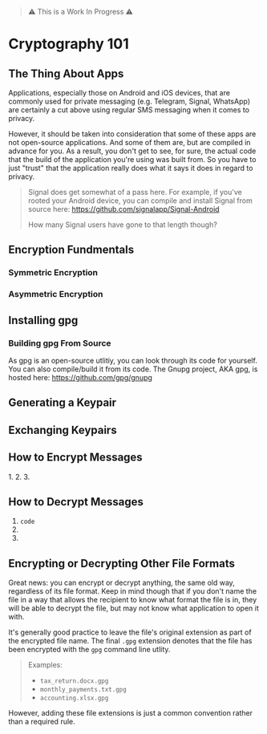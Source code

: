 > ⚠ This is a Work In Progress ⚠

# Cryptography 101

## The Thing About Apps
Applications, especially those on Android and iOS devices, that are commonly used for private messaging (e.g. Telegram, Signal, WhatsApp) are certainly a cut above using regular SMS messaging when it comes to privacy.

However, it should be taken into consideration that some of these apps are not open-source applications. And some of them are, but are compiled in advance for you. As a result, you don't get to see, for sure, the actual code that the build of the application you're using was built from. So you have to just "trust" that the application really does what it says it does in regard to privacy.

> Signal does get somewhat of a pass here. For example, if you've rooted your Android device, you can compile and install Signal from source here: https://github.com/signalapp/Signal-Android  
>  
> How many Signal users have gone to that length though?

## Encryption Fundmentals

### Symmetric Encryption

### Asymmetric Encryption

## Installing gpg

### Building gpg From Source
As gpg is an open-source utlitiy, you can look through its code for yourself. You can also compile/build it from its code. The Gnupg project, AKA gpg, is hosted here: https://github.com/gpg/gnupg

## Generating a Keypair

## Exchanging Keypairs

## How to Encrypt Messages

[//]: <> (# include CLI usage for how to use gpg or something)
1.
2.
3.

## How to Decrypt Messages
[//]: <> (# include CLI usage for how to use gpg or something)
1. `code`  
2.  
3.  

## Encrypting or Decrypting Other File Formats
Great news: you can encrypt or decrypt anything, the same old way, regardless of its file format. Keep in mind though that if you don't name the file in a way that allows the recipient to know what format the file is in, they will be able to decrypt the file, but may not know what application to open it with.  

It's generally good practice to leave the file's original extension as part of the encrypted file name. The final `.gpg` extension denotes that the file has been encrypted with the `gpg` command line utlity.

> Examples:  
>- `tax_return.docx.gpg`  
>- `monthly_payments.txt.gpg`
>- `accounting.xlsx.gpg`

However, adding these file extensions is just a common convention rather than a required rule.
